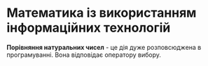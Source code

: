 # Математика із використанням інформаційних технологій

**Порівняння натуральних чисел** - це дія дуже розповсюджена в програмуванні. Вона відповідає оператору вибору.